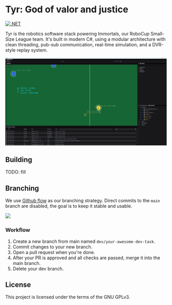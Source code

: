 # Tyr: God of valor and justice
[![.NET](https://github.com/Immortals-Robotics/TyrSharp/actions/workflows/dotnet.yml/badge.svg)](https://github.com/Immortals-Robotics/TyrSharp/actions/workflows/dotnet.yml)

Tyr is the robotics software stack powering Immortals, our RoboCup Small-Size League team. It's built in modern C#, using a modular architecture with clean threading, pub-sub communication, real-time simulation, and a DVR-style replay system.

![Tyr GUI](Doc/gui.png)

## Building
TODO: fill

## Branching
We use [Github flow](https://docs.github.com/en/get-started/using-github/github-flow) as our branching strategy. Direct commits to the `main` branch are disabled, the goal is to keep it stable and usable.

<img src="https://www.gitkraken.com/wp-content/uploads/2021/03/git-flow.svg" width="300">

### Workflow
1. Create a new branch from main named `dev/your-awesome-dev-task`.
2. Commit changes to your new branch.
3. Open a pull request when you're done. 
4. After your PR is approved and all checks are passed, merge it into the main branch.
5. Delete your dev branch.

## License
This project is licensed under the terms of the GNU GPLv3.
